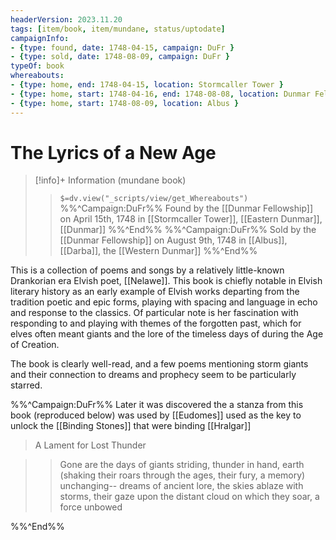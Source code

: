 ```yaml
---
headerVersion: 2023.11.20
tags: [item/book, item/mundane, status/uptodate]
campaignInfo: 
- {type: found, date: 1748-04-15, campaign: DuFr }
- {type: sold, date: 1748-08-09, campaign: DuFr }
typeOf: book
whereabouts:
- {type: home, end: 1748-04-15, location: Stormcaller Tower }
- {type: home, start: 1748-04-16, end: 1748-08-08, location: Dunmar Fellowship }
- {type: home, start: 1748-08-09, location: Albus }
---
```

# The Lyrics of a New Age
>[!info]+ Information
> (mundane book)
>> `$=dv.view("_scripts/view/get_Whereabouts")`
>> %%^Campaign:DuFr%% Found by the [[Dunmar Fellowship]] on April 15th, 1748 in [[Stormcaller Tower]], [[Eastern Dunmar]], [[Dunmar]] %%^End%%
>> %%^Campaign:DuFr%% Sold by the [[Dunmar Fellowship]] on August 9th, 1748 in [[Albus]], [[Darba]], the [[Western Dunmar]] %%^End%%

This is a collection of poems and songs by a relatively little-known Drankorian era Elvish poet, [[Nelawe]]. This book is chiefly notable in Elvish literary history as an early example of Elvish works departing from the tradition poetic and epic forms, playing with spacing and language in echo and response to the classics. Of particular note is her fascination with responding to and playing with themes of the forgotten past, which for elves often meant giants and the lore of the timeless days of during the Age of Creation. 

The book is clearly well-read, and a few poems mentioning storm giants and their connection to dreams and prophecy seem to be particularly starred. 

%%^Campaign:DuFr%%
Later it was discovered the a stanza from this book (reproduced below) was used by [[Eudomes]] used as the key to unlock the [[Binding Stones]] that were binding [[Hralgar]]

>A Lament for Lost Thunder

>>Gone are the days of giants striding, thunder in hand, earth    (shaking
>>their roars through the ages, their fury, a memory) unchanging--
>>dreams of ancient lore, the skies ablaze with storms, their gaze
>>upon the distant cloud on which they soar, a force unbowed 

%%^End%%